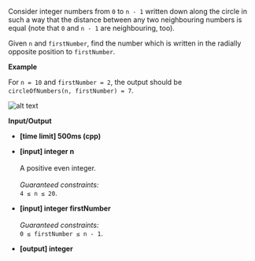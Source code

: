 Consider integer numbers from `0` to `n - 1` written down along the circle in such a way that the distance between any two neighbouring numbers is equal (note that `0` and `n - 1` are neighbouring, too).

Given `n` and `firstNumber`, find the number which is written in the radially opposite position to `firstNumber`.

__Example__

For `n = 10` and `firstNumber = 2`, the output should be  
`circleOfNumbers(n, firstNumber) = 7`.

![alt text](https://github.com/Lintik/CodeFights-Arcade/blob/master/Intro/Through%20the%20Fog/Circle%20of%20Numbers/example.png)

__Input/Output__

+ __[time limit] 500ms (cpp)__
+ __[input] integer n__<br><br>A positive even integer.<br><br>_Guaranteed constraints:_<br>`4 ≤ n ≤ 20`.

+ __[input] integer firstNumber__<br><br>_Guaranteed constraints:_<br>`0 ≤ firstNumber ≤ n - 1`.

+ __[output] integer__
